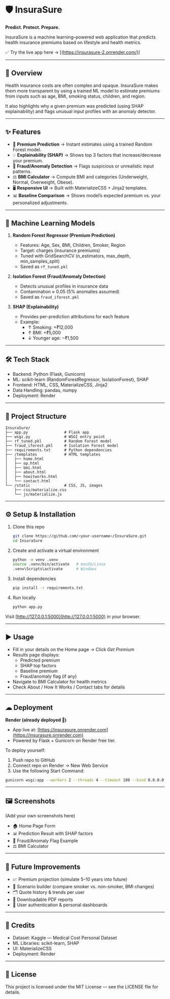 # 🛡 InsuraSure

**Predict. Protect. Prepare.**

InsuraSure is a machine learning–powered web application that predicts health insurance premiums based on lifestyle and health metrics.

✅ Try the live app here → [(https://insurasure-2.onrender.com/)]

***

## 📖 Overview

Health insurance costs are often complex and opaque. InsuraSure makes them more transparent by using a trained ML model to estimate premiums from inputs such as age, BMI, smoking status, children, and region.

It also highlights why a given premium was predicted (using SHAP explainability) and flags unusual input profiles with an anomaly detector.

***

## ✨ Features

- 🔮 **Premium Prediction** → Instant estimates using a trained Random Forest model.  
- 💡 **Explainability (SHAP)** → Shows top 3 factors that increase/decrease your premium.  
- 🚨 **Fraud/Anomaly Detection** → Flags suspicious or unrealistic input patterns.  
- ⚖ **BMI Calculator** → Compute BMI and categories (Underweight, Normal, Overweight, Obese).  
- 🖥 **Responsive UI** → Built with MaterializeCSS + Jinja2 templates.  
- 📊 **Baseline Comparison** → Shows model’s expected premium vs. your personalized adjustments.

***

## 🧠 Machine Learning Models

1. **Random Forest Regressor (Premium Prediction)**  
   - Features: Age, Sex, BMI, Children, Smoker, Region  
   - Target: charges (insurance premiums)  
   - Tuned with GridSearchCV (n_estimators, max_depth, min_samples_split)  
   - Saved as `rf_tuned.pkl`  

2. **Isolation Forest (Fraud/Anomaly Detection)**  
   - Detects unusual profiles in insurance data  
   - Contamination ≈ 0.05 (5% anomalies assumed)  
   - Saved as `fraud_iforest.pkl`  

3. **SHAP (Explainability)**  
   - Provides per-prediction attributions for each feature  
   - Example:  
     - ↑ Smoking: +₹12,000  
     - ↑ BMI: +₹5,000  
     - ↓ Younger age: −₹1,500  

***

## 🛠 Tech Stack

- Backend: Python (Flask, Gunicorn)  
- ML: scikit-learn (RandomForestRegressor, IsolationForest), SHAP  
- Frontend: HTML, CSS, MaterializeCSS, Jinja2  
- Data Handling: pandas, numpy  
- Deployment: Render  

***

## 📂 Project Structure

```
InsuraSure/
├── app.py                # Flask app
├── wsgi.py               # WSGI entry point
├── rf_tuned.pkl          # Random Forest model
├── fraud_iforest.pkl     # Isolation Forest model
├── requirements.txt      # Python dependencies
├── /templates            # HTML templates
│   ├── home.html
│   ├── op.html
│   ├── bmi.html
│   ├── about.html
│   ├── howitworks.html
│   └── contact.html
└── /static               # CSS, JS, images
    ├── css/materialize.css
    └── js/materialize.js
```

***

## ⚙ Setup & Installation

1. Clone this repo

   ```bash
   git clone https://github.com/<your-username>/InsuraSure.git
   cd InsuraSure
   ```

2. Create and activate a virtual environment

   ```bash
   python -m venv .venv
   source .venv/bin/activate   # macOS/Linux
   .venv\Scripts\activate      # Windows
   ```

3. Install dependencies

   ```bash
   pip install -r requirements.txt
   ```

4. Run locally

   ```bash
   python app.py
   ```

Visit [http://127.0.0.1:5000](http://127.0.0.1:5000) in your browser.

***

## ▶ Usage

- Fill in your details on the Home page → Click *Get Premium*  
- Results page displays:  
  - Predicted premium  
  - SHAP top factors  
  - Baseline premium  
  - Fraud/anomaly flag (if any)  
- Navigate to BMI Calculator for health metrics  
- Check About / How It Works / Contact tabs for details  

***

## ☁ Deployment

**Render (already deployed 🎉)**  
- App live at: [https://insurasure.onrender.com](https://insurasure.onrender.com)  
- Powered by Flask + Gunicorn on Render free tier.

To deploy yourself:  
1. Push repo to GitHub  
2. Connect repo on Render → New Web Service  
3. Use the following Start Command:

```bash
gunicorn wsgi:app --workers 2 --threads 4 --timeout 180 --bind 0.0.0.0:$PORT
```

***

## 🖼 Screenshots

(Add your own screenshots here)  
- 🏠 Home Page Form  
- 📊 Prediction Result with SHAP factors  
- 🚨 Fraud/Anomaly Flag Example  
- ⚖ BMI Calculator  

***

## 🔮 Future Improvements

- 📈 Premium projection (simulate 5–10 years into future)  
- 🧮 Scenario builder (compare smoker vs. non-smoker, BMI changes)  
- 🗂 Quote history & trends per user  
- 📑 Downloadable PDF reports  
- 🔐 User authentication & personal dashboards  

***

## 🙌 Credits

- Dataset: Kaggle — Medical Cost Personal Dataset  
- ML Libraries: scikit-learn, SHAP  
- UI: MaterializeCSS  
- Deployment: Render  

***

## 📜 License

This project is licensed under the MIT License — see the LICENSE file for details.



